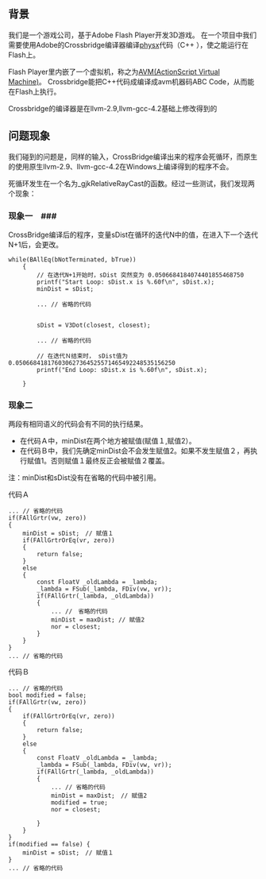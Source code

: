 ## 背景 ##

我们是一个游戏公司，基于Adobe Flash Player开发3D游戏。 在一个项目中我们需要使用Adobe的Crossbridge编译器编译[physx](https://developer.nvidia.com/physx-sdk)代码（C++
），使之能运行在Flash上。

Flash Player里内嵌了一个虚拟机，称之为[AVM(ActionScript Virtual Machine)](https://www.adobe.com/content/dam/Adobe/en/devnet/actionscript/articles/avm2overview.pdf)。 Crossbridge能把C++代码成编译成avm机器码ABC Code，从而能在Flash上执行。

Crossbridge的编译器是在llvm-2.9,llvm-gcc-4.2基础上修改得到的

## 问题现象 ##
我们碰到的问题是，同样的输入，CrossBridge编译出来的程序会死循环，而原生的使用原生llvm-2.9、llvm-gcc-4.2在Windows上编译得到的程序不会。

死循环发生在一个名为_gjkRelativeRayCast的函数。经过一些测试，我们发现两个现象：


### 现象一　###
CrossBridge编译后的程序，变量sDist在循环的迭代N中的值，在进入下一个迭代N+1后，会更改。

	while(BAllEq(bNotTerminated, bTrue))
		{
			// 在迭代N+1开始时，sDist 突然变为 0.0506684184074401855468750
			printf("Start Loop: sDist.x is %.60f\n", sDist.x); 
			minDist = sDist;
			
			... // 省略的代码
			
			
			sDist = V3Dot(closest, closest);

			... // 省略的代码

			// 在迭代Ｎ结束时， sDist值为 0.050668418176030627364525571465492248535156250
			printf("End Loop: sDist.x is %.60f\n", sDist.x); 
			
		}

### 现象二 ###

两段有相同语义的代码会有不同的执行结果。　


- 在代码Ａ中，minDist在两个地方被赋值(赋值１,赋值2）。
- 在代码Ｂ中，我们先确定minDist会不会发生赋值2。如果不发生赋值２，再执行赋值1。否则赋值１最终反正会被赋值２覆盖。

注：minDist和sDist没有在省略的代码中被引用。

代码Ａ

	... // 省略的代码
	if(FAllGrtr(vw, zero))
	{
		minDist = sDist;　// 赋值１
		if(FAllGrtrOrEq(vr, zero))
		{
			return false;
		}
		else
		{
			const FloatV _oldLambda = _lambda;
			_lambda = FSub(_lambda, FDiv(vw, vr));
			if(FAllGrtr(_lambda, _oldLambda))
			{
				... //　省略的代码
				minDist = maxDist; // 赋值2
				nor = closest;
			}
		}
	}
	... // 省略的代码

代码Ｂ
    
	... // 省略的代码
	bool modified = false;
	if(FAllGrtr(vw, zero))
	{
		if(FAllGrtrOrEq(vr, zero))
		{
			return false;
		}
		else
		{
			const FloatV _oldLambda = _lambda;
			_lambda = FSub(_lambda, FDiv(vw, vr));
			if(FAllGrtr(_lambda, _oldLambda))
			{
				... // 省略的代码
				minDist = maxDist;　// 赋值2
				modified = true;
				nor = closest;
				
			}
		}
	}
	if(modified == false) {
		minDist = sDist;　// 赋值１
	}
	... // 省略的代码

